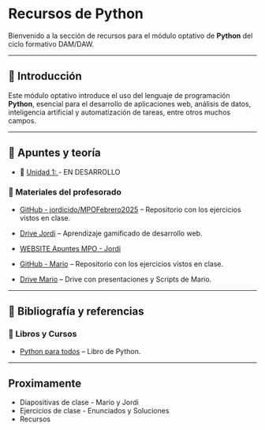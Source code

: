 # Recursos de Python

Bienvenido a la sección de recursos para el módulo optativo de **Python** del ciclo formativo DAM/DAW.

---

## 🐍 Introducción

Este módulo optativo introduce el uso del lenguaje de programación **Python**, esencial para el desarrollo de aplicaciones web, análisis de datos, inteligencia artificial y automatización de tareas, entre otros muchos campos.

---

## 📖 Apuntes y teoría

- 📄 [Unidad 1: ](https:) - EN DESARROLLO

### 🔹 Materiales del profesorado

- [GitHub - jordicido/MPOFebrero2025](https://github.com/jordicido/MPOFebrero2025) – Repositorio con los ejercicios vistos en clase.
- [Drive Jordi](https://www.codedex.io/) – Aprendizaje gamificado de desarrollo web.
- [WEBSITE Apuntes MPO - Jordi](https://jordicido.github.io/jordicido-fp/MPO/)

- [GitHub - Mario](https://github.com/mariofloresUBU) – Repositorio con los ejercicios vistos en clase.
- [Drive Mario](https://drive.google.com/drive/folders/1GfldVgUt7C_wCgs5Vvl5Se0safCSiloU) – Drive con presentaciones y Scripts de Mario.

---

## 📖 Bibliografía y referencias

### 🔹 Libros y Cursos

- [Python para todos](https://cdn.discordapp.com/attachments/1341132063004426290/1343647721956835328/Python_para_todos.pdf?ex=68408d74&is=683f3bf4&hm=efeeadcabcd4aec1fb13afd0d3b8cc684a2545be684da843b42d26c7b1a7388f&) – Libro de Python.

---

## Proximamente

- Diapositivas de clase - Mario y Jordi
- Ejercicios de clase - Enunciados y Soluciones
- Recursos
